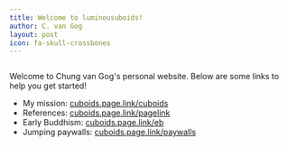 ```yaml
---
title: Welcome to luminousuboids!
author: C. van Gog
layout: post
icon: fa-skull-crossbones
---
```

<span class="image left"><img src="{{ 'assets/images/deepgalaxy.jpg' | relative_url }}" alt="" /></span>

<p>Welcome to Chung van Gog's personal website. Below are some links to help you get started!</p>
<ul>
  <li>My mission: <a href="https://cuboids.page.link/cuboids">cuboids.page.link/cuboids</a> </li>
  <li>References: <a href="https://cuboids.page.link/pagelink">cuboids.page.link/pagelink</a> </li>
  <li>Early Buddhism: <a href="https://cuboids.page.link/eb">cuboids.page.link/eb</a> </li>
  <li>Jumping paywalls: <a href="https://cuboids.page.link/paywalls">cuboids.page.link/paywalls</a> </li> 
</ul>
